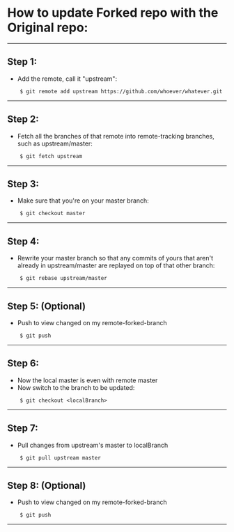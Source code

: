 # How to update Forked repo with the Original repo:
_____________________________________________________________________________________________
## Step 1:
- Add the remote, call it "upstream":
```
    $ git remote add upstream https://github.com/whoever/whatever.git
```
--------------------------------------------------------------------------------------------
## Step 2:
- Fetch all the branches of that remote into remote-tracking branches,
 such as upstream/master:
```
    $ git fetch upstream
```
--------------------------------------------------------------------------------------------
## Step 3:
- Make sure that you're on your master branch:
```
    $ git checkout master
```
--------------------------------------------------------------------------------------------
## Step 4:
- Rewrite your master branch so that any commits of yours that
 aren't already in upstream/master are replayed on top of that
 other branch:
```
    $ git rebase upstream/master
```
--------------------------------------------------------------------------------------------
## Step 5: (Optional)
- Push to view changed on my remote-forked-branch
```
    $ git push
```    
--------------------------------------------------------------------------------------------
## Step 6:
- Now the local master is even with remote master
- Now switch to the branch to be updated:
```
    $ git checkout <localBranch>
```
--------------------------------------------------------------------------------------------
## Step 7: 
- Pull changes from upstream's master to localBranch 
```
    $ git pull upstream master
```    
--------------------------------------------------------------------------------------------
## Step 8: (Optional)
- Push to view changed on my remote-forked-branch
```
    $ git push
```  
_____________________________________________________________________________________________    
